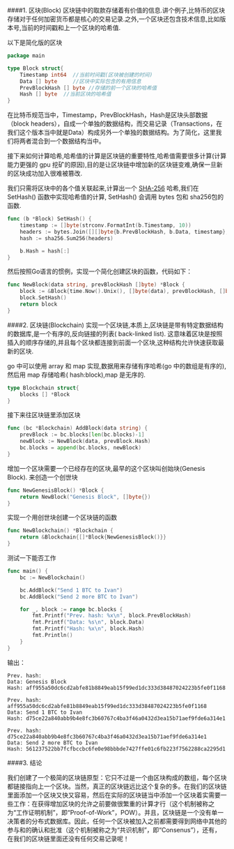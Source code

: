 
####1. 区块(Block)
区块链中的取款存储着有价值的信息.讲个例子,比特币的区块存储对于任何加密货币都是核心的交易记录.之外,一个区块还包含技术信息,比如版本号,当前的时间戳和上一个区块的哈希值.

以下是简化版的区块

```go
package main

type Block struct{
	Timestamp int64  //当前时间戳(区块被创建的时间)
	Data [] byte     //区块中实际包含的有用信息
	PrevBlockHash [] byte //存储的前一个区块的哈希值
	Hash [] byte  //当前区块的哈希值
}
```

在比特币规范当中，Timestamp，PrevBlockHash，Hash是区块头部数据（block headers），自成一个单独的数据结构，而交易记录（Transactions，在我们这个版本当中就是Data）构成另外一个单独的数据结构。为了简化，这里我们将两者混合到一个数据结构当中。

接下来如何计算哈希,哈希值的计算是区块链的重要特性,哈希值需要很多计算(计算能力更强的 gpu 挖矿的原因),目的是让区块链中增加新的区块链变难,确保一旦新的区块成功加入很难被篡改.

我们只需将区块中的各个值关联起来,计算出一个 [SHA-256](https://zh.wikipedia.org/wiki/SHA-2) 哈希,我们在 SetHash() 函数中实现哈希值的计算, SetHash() 会调用 bytes 包和 sha256包的函数.
```go
func (b *Block) SetHash() {
	timestamp := []byte(strconv.FormatInt(b.Timestamp, 10))
	headers := bytes.Join([][]byte{b.PrevBlockHash, b.Data, timestamp}, []byte{})
	hash := sha256.Sum256(headers)

	b.Hash = hash[:]
}
```
然后按照Go语言的惯例，实现一个简化创建区块的函数，代码如下：

```go
func NewBlock(data string, prevBlockHash []byte) *Block {
	block := &Block{time.Now().Unix(), []byte(data), prevBlockHash, []byte{}}
	block.SetHash()
	return block
}
```

####2. 区块链(Blockchain)
实现一个区块链,本质上,区块链是带有特定数据结构的数据库,是一个有序的,反向链接的列表( back-linked list). 这意味着区块是按照插入的顺序存储的,并且每个区块都连接到前面一个区块,这种结构允许快速获取最新的区块.


go 中可以使用 array 和 map 实现,数据用来存储有序哈希(go 中的数组是有序的),然后用 map 存储哈希( hash:block),map 是无序的.

```go
type Blockchain struct{
	blocks [] *Block
}
```

接下来往区块链里添加区块
```go
func (bc *Blockchain) AddBlock(data string) {
	prevBlock := bc.blocks[len(bc.blocks)-1]
	newBlock := NewBlock(data, prevBlock.Hash)
	bc.blocks = append(bc.blocks, newBlock)
}
```

增加一个区块需要一个已经存在的区块,最早的这个区块叫创始块(Genesis Block). 来创造一个创世块

```go
func NewGenesisBlock() *Block {
	return NewBlock("Genesis Block", []byte{})
}
```

实现一个用创世块创建一个区块链的函数

```go
func NewBlockchain() *Blockchain {
	return &Blockchain{[]*Block{NewGenesisBlock()}}
}
```

测试一下能否工作

```go
func main() {
	bc := NewBlockchain()

	bc.AddBlock("Send 1 BTC to Ivan")
	bc.AddBlock("Send 2 more BTC to Ivan")

	for _, block := range bc.blocks {
		fmt.Printf("Prev. hash: %x\n", block.PrevBlockHash)
		fmt.Printf("Data: %s\n", block.Data)
		fmt.Printf("Hash: %x\n", block.Hash)
		fmt.Println()
	}
}
```

输出：

```
Prev. hash:
Data: Genesis Block
Hash: aff955a50dc6cd2abfe81b8849eab15f99ed1dc333d38487024223b5fe0f1168

Prev. hash: aff955a50dc6cd2abfe81b8849eab15f99ed1dc333d38487024223b5fe0f1168
Data: Send 1 BTC to Ivan
Hash: d75ce22a840abb9b4e8fc3b60767c4ba3f46a0432d3ea15b71aef9fde6a314e1

Prev. hash: d75ce22a840abb9b4e8fc3b60767c4ba3f46a0432d3ea15b71aef9fde6a314e1
Data: Send 2 more BTC to Ivan
Hash: 561237522bb7fcfbccbc6fe0e98bbbde7427ffe01c6fb223f7562288ca2295d1
```
####3. 结论

我们创建了一个极简的区块链原型：它只不过是一个由区块构成的数组，每个区块都链接指向上一个区块。当然，真正的区块链远比这个复杂的多。在我们的区块链里面添加一个区块又快又容易，然后在实际的区块链当中添加一个区块着实需要一些工作：在获得增加区块的允许之前要做很繁重的计算才行（这个机制被称之为“工作证明机制”，即“Proof-of-Work”，POW）。并且，区块链是一个没有单一决策者的分布式数据库。因此，任何一个区块被加入之前都需要得到网络中其他的参与和的确认和批准（这个机制被称之为“共识机制”，即“Consenus”），还有，在我们的区块链里面还没有任何交易记录呢！



